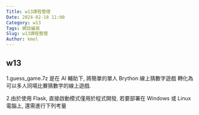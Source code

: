 ```yaml
---
Title: w13課程整理
Date: 2024-02-18 11:00
Category: w13
Tags: 網誌編寫
Slug: w13課程整理
Author: kmol
---
```


## w13
1.guess_game.7z 是在 AI 輔助下, 將簡單的單人 Brython 線上猜數字遊戲 轉化為可以多人同場比賽猜數字的線上遊戲.

2.由於使用 Flask, 直接啟動模式僅用於程式開發, 若要部署在 Windows 或 Linux 電腦上, 還需進行下列考量

